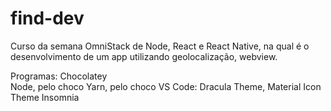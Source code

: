 # find-dev
Curso da semana OmniStack de Node, React e React Native, na qual é o desenvolvimento de um app utilizando geolocalização, webview.

Programas:
Chocolatey <br>
Node, pelo choco
Yarn, pelo choco
VS Code: Dracula Theme, Material Icon Theme
Insomnia
